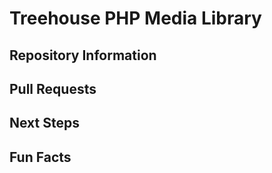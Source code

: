# Treehouse PHP Media Library

## Repository Information

## Pull Requests

## Next Steps

## Fun Facts
